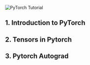![PyTorch Tutorial](https://i.ytimg.com/vi/6X29GZEdcuo/maxresdefault.jpg)

## 1. Introduction to PyTorch
## 2. Tensors in Pytorch
## 3. Pytorch Autograd
